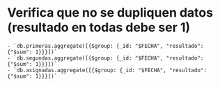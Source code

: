 # Verifica que no se dupliquen datos (resultado en todas debe ser 1)
    - `db.primeras.aggregate([{$group: {_id: "$FECHA", "resultado": {"$sum": 1}}}])`
    - `db.segundas.aggregate([{$group: {_id: "$FECHA", "resultado": {"$sum": 1}}}])`
    - `db.asignadas.aggregate([{$group: {_id: "$FECHA", "resultado": {"$sum": 1}}}])`
